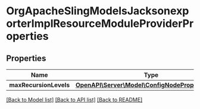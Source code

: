 # OrgApacheSlingModelsJacksonexporterImplResourceModuleProviderProperties

## Properties
Name | Type | Description | Notes
------------ | ------------- | ------------- | -------------
**maxRecursionLevels** | [**OpenAPI\Server\Model\ConfigNodePropertyInteger**](ConfigNodePropertyInteger.md) |  | [optional] 

[[Back to Model list]](../README.md#documentation-for-models) [[Back to API list]](../README.md#documentation-for-api-endpoints) [[Back to README]](../README.md)


